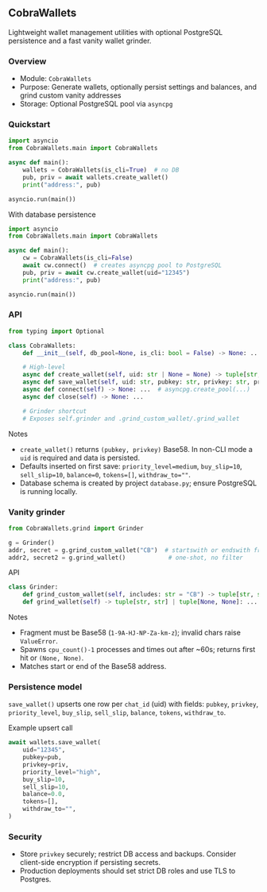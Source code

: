 ## CobraWallets

Lightweight wallet management utilities with optional PostgreSQL persistence and a fast vanity wallet grinder.

### Overview

- Module: `CobraWallets`
- Purpose: Generate wallets, optionally persist settings and balances, and grind custom vanity addresses
- Storage: Optional PostgreSQL pool via `asyncpg`

### Quickstart

```python
import asyncio
from CobraWallets.main import CobraWallets

async def main():
    wallets = CobraWallets(is_cli=True)  # no DB
    pub, priv = await wallets.create_wallet()
    print("address:", pub)

asyncio.run(main())
```

With database persistence

```python
import asyncio
from CobraWallets.main import CobraWallets

async def main():
    cw = CobraWallets(is_cli=False)
    await cw.connect()  # creates asyncpg pool to PostgreSQL
    pub, priv = await cw.create_wallet(uid="12345")
    print("address:", pub)

asyncio.run(main())
```

### API

```python
from typing import Optional

class CobraWallets:
    def __init__(self, db_pool=None, is_cli: bool = False) -> None: ...

    # High-level
    async def create_wallet(self, uid: str | None = None) -> tuple[str, str] | None: ...
    async def save_wallet(self, uid: str, pubkey: str, privkey: str, priority_level: str, buy_slip: float, sell_slip: float, balance: float, tokens: list, withdraw_to: str): ...
    async def connect(self) -> None: ...  # asyncpg.create_pool(...)
    async def close(self) -> None: ...

    # Grinder shortcut
    # Exposes self.grinder and .grind_custom_wallet/.grind_wallet
```

Notes
- `create_wallet()` returns `(pubkey, privkey)` Base58. In non-CLI mode a `uid` is required and data is persisted.
- Defaults inserted on first save: `priority_level=medium`, `buy_slip=10`, `sell_slip=10`, `balance=0`, `tokens=[]`, `withdraw_to=""`.
- Database schema is created by project `database.py`; ensure PostgreSQL is running locally.

### Vanity grinder

```python
from CobraWallets.grind import Grinder

g = Grinder()
addr, secret = g.grind_custom_wallet("CB")  # startswith or endswith fragment
addr2, secret2 = g.grind_wallet()            # one-shot, no filter
```

API

```python
class Grinder:
    def grind_custom_wallet(self, includes: str = "CB") -> tuple[str, str] | tuple[None, None]: ...
    def grind_wallet(self) -> tuple[str, str] | tuple[None, None]: ...
```

Notes
- Fragment must be Base58 (`1-9A-HJ-NP-Za-km-z`); invalid chars raise `ValueError`.
- Spawns `cpu_count()-1` processes and times out after ~60s; returns first hit or `(None, None)`.
- Matches start or end of the Base58 address.

### Persistence model

`save_wallet()` upserts one row per `chat_id` (uid) with fields: `pubkey`, `privkey`, `priority_level`, `buy_slip`, `sell_slip`, `balance`, `tokens`, `withdraw_to`.

Example upsert call

```python
await wallets.save_wallet(
    uid="12345",
    pubkey=pub,
    privkey=priv,
    priority_level="high",
    buy_slip=10,
    sell_slip=10,
    balance=0.0,
    tokens=[],
    withdraw_to="",
)
```

### Security

- Store `privkey` securely; restrict DB access and backups. Consider client-side encryption if persisting secrets.
- Production deployments should set strict DB roles and use TLS to Postgres.


